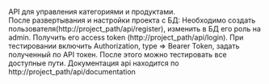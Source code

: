 API для управления категориями и продуктами.\
После развертывания и настройки проекта с БД:
Необходимо создать пользователя(http://project_path/api/register), изменить в БД его роль на admin.
Получить его access token (http://project_path/api/login).
При тестировании включить Authorization, type => Bearer Token, задать полученный по API токен.
После этого можно тестировать все доступные пути.
Документация api находится по http://project_path/api/documentation
